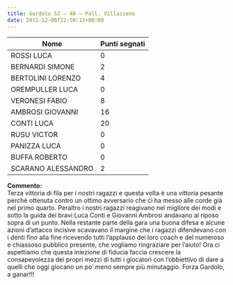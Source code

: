 ```yaml
---
title: Gardolo 52 – 40 – Pall. Villazzano
date: 2011-12-06T22:50:13+00:00
---
```

| **Nome** | **Punti segnati** |
| -------- | ----------------- |
| ROSSI LUCA | 0 |
| BERNARDI SIMONE | 2 |
| BERTOLINI LORENZO | 4 |
| OREMPULLER LUCA | 0 |
| VERONESI FABIO | 8 |
| AMBROSI GIOVANNI | 16 |
| CONTI LUCA | 20 |
| RUSU VICTOR | 0 |
| PANIZZA LUCA | 0 |
| BUFFA ROBERTO | 0 |
| SCARANO ALESSANDRO | 2 |

**Commento:**  
Terza vittoria di fila per i nostri ragazzi e questa volta è una vittoria pesante perché ottenuta contro un ottimo avversario che ci ha messo alle corde già nel primo quarto. Peraltro i nostri ragazzi reagivano nel migliore dei modi e sotto la guida dei bravi Luca Conti e Giovanni Ambrosi andavano al riposo sopra di un punto. Nella restante parte della gara una buona difesa e alcune azioni d’attacco incisive scavavano il margine che i ragazzi difendevano con i denti fino alla fine ricevendo tutti l’applauso dei loro coach e del numeroso e chiassoso pubblico presente, che vogliamo ringraziare per l’aiuto! Ora ci aspettiamo che questa iniezione di fiducia faccia crescere la consapevolezza dei propri mezzi di tutti i giocatori con l’obbiettivo di dare a quelli che oggi giocano un po’ meno sempre più minutaggio. Forza Gardolo, a ganar!!!